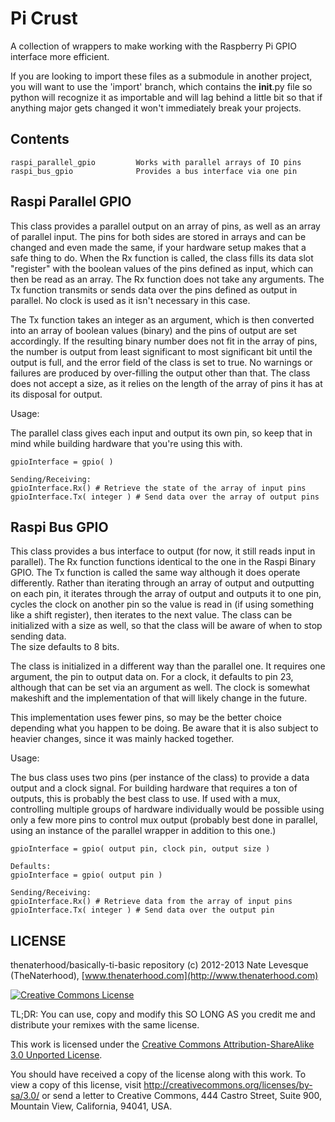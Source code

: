 Pi Crust
===============
A collection of wrappers to make working with the Raspberry Pi GPIO
interface more efficient.

If you are looking to import these files as a submodule in another project, 
you will want to use the 'import' branch, which contains the __init__.py file
so python will recognize it as importable and will lag behind a little bit 
so that if anything major gets changed it won't immediately break your 
projects.

Contents
---------------
	raspi_parallel_gpio			Works with parallel arrays of IO pins
	raspi_bus_gpio				Provides a bus interface via one pin
	
Raspi Parallel GPIO
---------------
This class provides a parallel output on an array of pins, as well as 
an array of parallel input.  The pins for both sides are stored in 
arrays and can be changed and even made the same, if your hardware 
setup makes that a safe thing to do.  When the Rx function is called, 
the class fills its data slot "register" with the boolean values of 
the pins defined as input, which can then be read as an array.  The Rx 
function does not take any arguments.  The Tx function transmits or sends 
data over the pins defined as output in parallel.  No clock is used 
as it isn't necessary in this case.

The Tx function takes an integer as an argument, which is then converted 
into an array of boolean values (binary) and the pins of output are set 
accordingly.  If the resulting binary number does not fit in the array 
of pins, the number is output from least significant to most significant 
bit until the output is full, and the error field of the class is set 
to true.  No warnings or failures are produced by over-filling the output 
other than that.  The class does not accept a size, as it relies on the 
length of the array of pins it has at its disposal for output.

Usage:

The parallel class gives each input and output its own pin, so keep 
that in mind while building hardware that you're using this with.

	gpioInterface = gpio( )
	
	Sending/Receiving:
	gpioInterface.Rx() # Retrieve the state of the array of input pins
	gpioInterface.Tx( integer ) # Send data over the array of output pins


Raspi Bus GPIO
---------------
This class provides a bus interface to output (for now, it still reads 
input in parallel).  The Rx function functions identical to the one 
in the Raspi Binary GPIO.  The Tx function is called the same way although 
it does operate differently.  Rather than iterating through an array 
of output and outputting on each pin, it iterates through the array of 
output and outputs it to one pin, cycles the clock on another pin so 
the value is read in (if using something like a shift register), then 
iterates to the next value.  The class can be initialized with a size 
as well, so that the class will be aware of when to stop sending data.  
The size defaults to 8 bits.

The class is initialized in a different way than the parallel one.  It
requires one argument, the pin to output data on.  For a clock, it defaults
to pin 23, although that can be set via an argument as well.  The clock
is somewhat makeshift and the implementation of that will likely change in 
the future.

This implementation uses fewer pins, so may be the better choice depending 
what you happen to be doing.  Be aware that it is also subject to heavier 
changes, since it was mainly hacked together.

Usage:

The bus class uses two pins (per instance of the class) to provide a data 
output and a clock signal.  For building hardware that requires a ton of 
outputs, this is probably the best class to use.  If used with a mux, 
controlling multiple groups of hardware individually would be possible 
using only a few more pins to control mux output (probably best done 
in parallel, using an instance of the parallel wrapper in addition to this 
one.)

	gpioInterface = gpio( output pin, clock pin, output size )
	
	Defaults:
	gpioInterface = gpio( output pin )
	
	Sending/Receiving:
	gpioInterface.Rx() # Retrieve data from the array of input pins
	gpioInterface.Tx( integer ) # Send data over the output pin

LICENSE
------------

thenaterhood/basically-ti-basic repository (c) 2012-2013 Nate Levesque (TheNaterhood), [www.thenaterhood.com](http://www.thenaterhood.com)

[![Creative Commons License](http://i.creativecommons.org/l/by-sa/3.0/88x31.png)](http://creativecommons.org/licenses/by-sa/3.0/)

TL;DR: You can use, copy and modify this SO LONG AS you credit me and distribute your remixes with the same license.

This work is licensed under the [Creative Commons Attribution-ShareAlike 3.0 Unported License](http://creativecommons.org/licenses/by-sa/3.0/).

You should have received a copy of the license along with this
work. To view a copy of this license, visit http://creativecommons.org/licenses/by-sa/3.0/ or send
a letter to Creative Commons, 444 Castro Street, Suite 900, Mountain View, California, 94041, USA.
